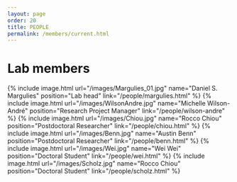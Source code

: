 ```yaml
---
layout: page
order: 20
title: PEOPLE
permalink: /members/current.html
---
```


# Lab members  

{% include image.html url="/images/Margulies_01.jpg" name="Daniel S. Margulies" position="Lab head" link="/people/margulies.html" %} 
{% include image.html url="/images/WilsonAndre.jpg" name="Michelle Wilson-André" position="Research Project Manager" link="/people/wilson-andre" %} 
{% include image.html url="/images/Chiou.jpg" name="Rocco Chiou" position="Postdoctoral Researcher" link="/people/chiou.html" %} 
{% include image.html url="/images/Benn.jpg" name="Austin Benn" position="Postdoctoral Researcher" link="/people/benn.html" %} 
{% include image.html url="/images/Wei.jpg" name="Wei Wei" position="Doctoral Student" link="/people/wei.html" %} 
{% include image.html url="/images/Scholz.jpg" name="Rocco Chiou" position="Doctoral Student" link="/people/scholz.html" %} 
<!--- 
{% include image.html url="/images/Alberti.jpg" name="Francesco Alberti" position="Research Intern" link="/people/alberti.html" %} 
--->
